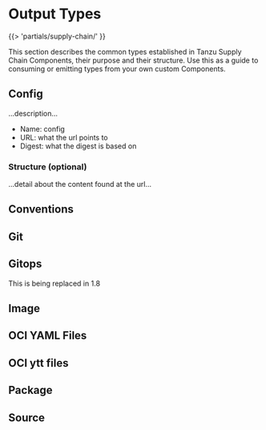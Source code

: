 # Output Types
{{> 'partials/supply-chain/<beta-banner>' }}

This section describes the common types established in Tanzu Supply Chain Components, their purpose and their
structure. Use this as a guide to consuming or emitting types from your own custom Components.

## Config

...description...
 
* Name: config
* URL: what the url points to 
* Digest: what the digest is based on

### Structure (optional)

...detail about the content found at the url...

## Conventions
## Git
## Gitops
This is being replaced in 1.8
## Image
## OCI YAML Files
## OCI ytt files
## Package
## Source


